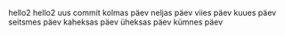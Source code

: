 hello2
hello2
uus commit kolmas päev
neljas päev
viies päev
kuues päev
seitsmes päev
kaheksas päev
üheksas päev
kümnes päev